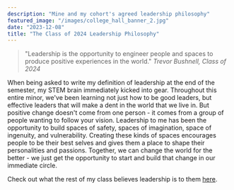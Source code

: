 ```yaml
---
description: "Mine and my cohort's agreed leadership philosophy"
featured_image: "/images/college_hall_banner_2.jpg"
date: "2023-12-08"
title: "The Class of 2024 Leadership Philosophy"
---
```


> "Leadership is the opportunity to engineer people and spaces to produce positive experiences in the world." *Trevor Bushnell, Class of 2024*

When being asked to write my definition of leadership at the end of the semester, my STEM brain immediately kicked into gear. Throughout this entire minor, we've been learning not just how to be good leaders, but effective leaders that will make a dent in the world that we live in. But positive change doesn't come from one person - it comes from a group of people wanting to follow your vision. Leadership to me has been the opportunity to build spaces of safety, spaces of imagination, space of ingenuity, and vulnerability. Creating these kinds of spaces encourages people to be their best selves and gives them a place to shape their personalities and passions. Together, we can change the world for the better - we just get the opportunity to start and build that change in our immediate circle.

Check out what the rest of my class believes leadership is to them [here](https://301de08c-c4a4-4eb9-9bc6-2be026bea209.filesusr.com/ugd/2acb7f_3a678ac7c33a4bd49d9ec9c4a7d1f827.pdf).
